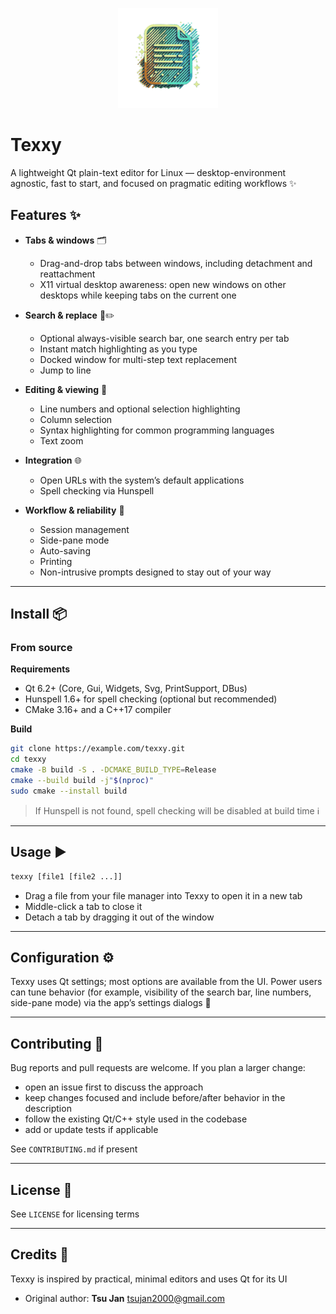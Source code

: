 <p align="center">
  <img src="texxy/data/texxy.svg" alt="Texxy logo" width="160">
</p>

# Texxy

A lightweight Qt plain-text editor for Linux — desktop-environment agnostic, fast to start, and focused on pragmatic editing workflows ✨

## Features ✨

- **Tabs & windows** 🗂️  
  - Drag-and-drop tabs between windows, including detachment and reattachment  
  - X11 virtual desktop awareness: open new windows on other desktops while keeping tabs on the current one  

- **Search & replace** 🔎✏️  
  - Optional always-visible search bar, one search entry per tab  
  - Instant match highlighting as you type  
  - Docked window for multi-step text replacement  
  - Jump to line  

- **Editing & viewing** 📝  
  - Line numbers and optional selection highlighting  
  - Column selection  
  - Syntax highlighting for common programming languages  
  - Text zoom  

- **Integration** 🌐  
  - Open URLs with the system’s default applications  
  - Spell checking via Hunspell  

- **Workflow & reliability** 🧭  
  - Session management  
  - Side-pane mode  
  - Auto-saving  
  - Printing  
  - Non-intrusive prompts designed to stay out of your way  

---

## Install 📦

### From source

**Requirements**
- Qt 6.2+ (Core, Gui, Widgets, Svg, PrintSupport, DBus)
- Hunspell 1.6+ for spell checking (optional but recommended)
- CMake 3.16+ and a C++17 compiler

**Build**
```bash
git clone https://example.com/texxy.git
cd texxy
cmake -B build -S . -DCMAKE_BUILD_TYPE=Release
cmake --build build -j"$(nproc)"
sudo cmake --install build
````

> If Hunspell is not found, spell checking will be disabled at build time ℹ️

---

## Usage ▶️

```bash
texxy [file1 [file2 ...]]
```

* Drag a file from your file manager into Texxy to open it in a new tab
* Middle-click a tab to close it
* Detach a tab by dragging it out of the window

---

## Configuration ⚙️

Texxy uses Qt settings; most options are available from the UI. Power users can tune behavior (for example, visibility of the search bar, line numbers, side-pane mode) via the app’s settings dialogs 🧩

---

## Contributing 🤝

Bug reports and pull requests are welcome. If you plan a larger change:

* open an issue first to discuss the approach
* keep changes focused and include before/after behavior in the description
* follow the existing Qt/C++ style used in the codebase
* add or update tests if applicable

See `CONTRIBUTING.md` if present

---

## License 📄

See `LICENSE` for licensing terms

---

## Credits 🙏

Texxy is inspired by practical, minimal editors and uses Qt for its UI

* Original author: **Tsu Jan** [tsujan2000@gmail.com](mailto:tsujan2000@gmail.com)

